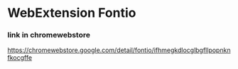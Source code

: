 # WebExtension Fontio

### link in chromewebstore
https://chromewebstore.google.com/detail/fontio/ifhmegkdlocglbgfllpopnknfkocgffe

